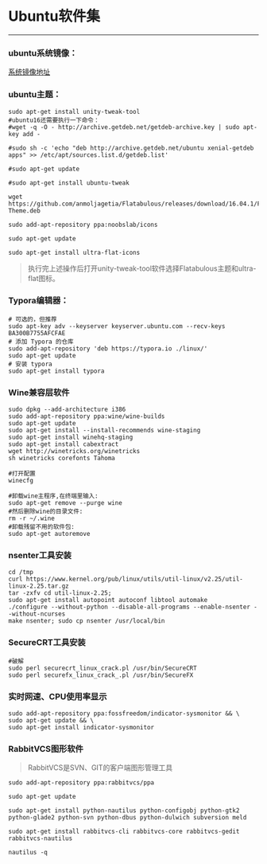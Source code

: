 # Ubuntu软件集

---

### ubuntu系统镜像：

[系统镜像地址](http://mirrors.melbourne.co.uk/ubuntu-releases)

### ubuntu主题：

```shell
sudo apt-get install unity-tweak-tool
#ubuntu16还需要执行一下命令：
#wget -q -O - http://archive.getdeb.net/getdeb-archive.key | sudo apt-key add -

#sudo sh -c 'echo "deb http://archive.getdeb.net/ubuntu xenial-getdeb apps" >> /etc/apt/sources.list.d/getdeb.list'

#sudo apt-get update

#sudo apt-get install ubuntu-tweak

wget https://github.com/anmoljagetia/Flatabulous/releases/download/16.04.1/Flatabulous-Theme.deb

sudo add-apt-repository ppa:noobslab/icons

sudo apt-get update

sudo apt-get install ultra-flat-icons
```

> 执行完上述操作后打开unity-tweak-tool软件选择Flatabulous主题和ultra-flat图标。

### Typora编辑器：

```shell
# 可选的，但推荐
sudo apt-key adv --keyserver keyserver.ubuntu.com --recv-keys BA300B7755AFCFAE
# 添加 Typora 的仓库
sudo add-apt-repository 'deb https://typora.io ./linux/'
sudo apt-get update
# 安装 typora
sudo apt-get install typora
```
### Wine兼容层软件

```shell
sudo dpkg --add-architecture i386
sudo add-apt-repository ppa:wine/wine-builds
sudo apt-get update
sudo apt-get install --install-recommends wine-staging
sudo apt-get install winehq-staging
sudo apt-get install cabextract
wget http://winetricks.org/winetricks
sh winetricks corefonts Tahoma

#打开配置
winecfg

#卸载wine主程序,在终端里输入:
sudo apt-get remove --purge wine
#然后删除wine的目录文件:
rm -r ~/.wine
#卸载残留不用的软件包:
sudo apt-get autoremove
```

### nsenter工具安装

```shell
cd /tmp 
curl https://www.kernel.org/pub/linux/utils/util-linux/v2.25/util-linux-2.25.tar.gz
tar -zxfv cd util-linux-2.25;
sudo apt-get install autopoint autoconf libtool automake
./configure --without-python --disable-all-programs --enable-nsenter --without-ncurses
make nsenter; sudo cp nsenter /usr/local/bin
```

### SecureCRT工具安装

```shell
#破解
sudo perl securecrt_linux_crack.pl /usr/bin/SecureCRT
sudo perl securefx_linux_crack_.pl /usr/bin/SecureFX
```

### 实时网速、CPU使用率显示

```shell
sudo add-apt-repository ppa:fossfreedom/indicator-sysmonitor && \
sudo apt-get update && \
sudo apt-get install indicator-sysmonitor
```

### RabbitVCS图形软件

> RabbitVCS是SVN、GIT的客户端图形管理工具

```shell
sudo add-apt-repository ppa:rabbitvcs/ppa

sudo apt-get update

sudo apt-get install python-nautilus python-configobj python-gtk2 python-glade2 python-svn python-dbus python-dulwich subversion meld

sudo apt-get install rabbitvcs-cli rabbitvcs-core rabbitvcs-gedit rabbitvcs-nautilus

nautilus -q
```

